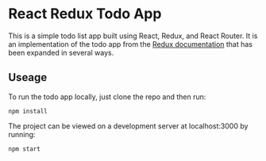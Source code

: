 # React Redux Todo App

This is a simple todo list app built using React, Redux, and React Router. It is an implementation of the todo app from the [Redux documentation](https://redux.js.org/basics) that has been expanded in several ways.

## Useage

To run the todo app locally, just clone the repo and then run:
```
npm install
```
The project can be viewed on a development server at localhost:3000 by running:
```
npm start
```
